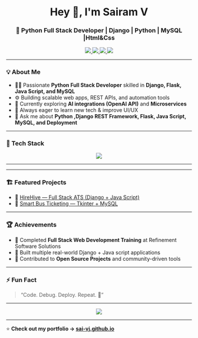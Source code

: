 <h1 align="center">Hey 👋, I'm Sairam V</h1>
<h3 align="center">🚀 Python Full Stack Developer | Django | Python | MySQL |Html&Css</h3>

<p align="center">
  <a href="https://sai-vj.github.io/" target="_blank">
    <img src="https://img.shields.io/badge/Portfolio-Visit-blue?style=for-the-badge&logo=firefox" />
  </a>
  <a href="mailto:sairamvijay9876@gmail.com">
    <img src="https://img.shields.io/badge/Email-Contact%20Me-red?style=for-the-badge&logo=gmail" />
  </a>
  <a href="https://www.linkedin.com/in/sairam-v-634315285/" target="_blank">
    <img src="https://img.shields.io/badge/LinkedIn-Profile-blue?style=for-the-badge&logo=linkedin" />
  </a>
  <a href="https://github.com/sai-vj" target="_blank">
    <img src="https://img.shields.io/badge/GitHub-Follow-black?style=for-the-badge&logo=github" />
  </a>
</p>

---

### 💡 About Me
- 🧑‍💻 Passionate **Python Full Stack Developer** skilled in **Django, Flask, Java Script, and MySQL**
- ⚙️ Building scalable web apps, REST APIs, and automation tools  
- 🎯 Currently exploring **AI integrations (OpenAI API)** and **Microservices**
- 🌱 Always eager to learn new tech & improve UI/UX  
- 💬 Ask me about **Python ,Django REST Framework, Flask, Java Script, MySQL, and Deployment**

---

### 🧰 Tech Stack
<p align="center">
  <img src="https://skillicons.dev/icons?i=python,django,flask,html,css,js,react,bootstrap,mysql,git,github,vscode,linux" />
</p>

---

<!--### 📈 GitHub Stats
<p align="center">
  <img height="170em" src="https://github-readme-stats.vercel.app/api?username=sai-vj&show_icons=true&theme=tokyonight" />
  <img height="170em" src="https://github-readme-stats.vercel.app/api/top-langs/?username=sai-vj&layout=compact&theme=tokyonight" />
</p>-->

---

### 🏗️ Featured Projects
- 💼 [HireHive — Full Stack ATS (Django + Java Script)](https://sai-vj.github.io/Portfolio/)
- 🚌 [Smart Bus Ticketing — Tkinter + MySQL](https://sai-vj.github.io/Portfolio/)

---

### 🏆 Achievements
- 🥇 Completed **Full Stack Web Development Training** at Refinement Software Solutions  
- 🌱 Built multiple real-world Django + Java script applications  
- 🌿 Contributed to **Open Source Projects** and community-driven tools  

---

### ⚡ Fun Fact
> “Code. Debug. Deploy. Repeat. 🚀”

---

<p align="center">
  <img src="https://github-profile-trophy.vercel.app/?username=sai-vj&theme=tokyonight&row=1&margin-w=10" />
</p>

---

⭐ **Check out my portfolio → [sai-vj.github.io](https://sai-vj.github.io/)**
